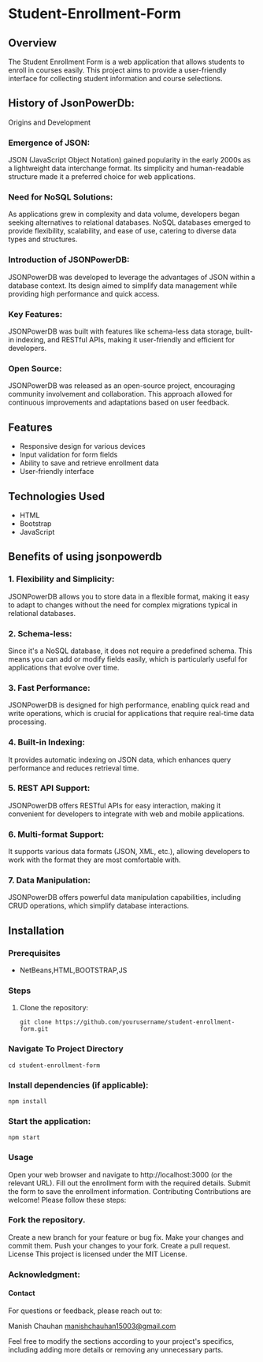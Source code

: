 # Student-Enrollment-Form

## Overview
The Student Enrollment Form is a web application that allows students to enroll in courses easily. This project aims to provide a user-friendly interface for collecting student information and course selections.
## History of JsonPowerDb:
Origins and Development
### Emergence of JSON:
JSON (JavaScript Object Notation) gained popularity in the early 2000s as a lightweight data interchange format. Its simplicity and human-readable structure made it a preferred choice for web applications.

### Need for NoSQL Solutions:
As applications grew in complexity and data volume, developers began seeking alternatives to relational databases. NoSQL databases emerged to provide flexibility, scalability, and ease of use, catering to diverse data types and structures.

### Introduction of JSONPowerDB:
JSONPowerDB was developed to leverage the advantages of JSON within a database context. Its design aimed to simplify data management while providing high performance and quick access.

### Key Features: 
JSONPowerDB was built with features like schema-less data storage, built-in indexing, and RESTful APIs, making it user-friendly and efficient for developers.

### Open Source:
JSONPowerDB was released as an open-source project, encouraging community involvement and collaboration. This approach allowed for continuous improvements and adaptations based on user feedback.
## Features
- Responsive design for various devices
- Input validation for form fields
- Ability to save and retrieve enrollment data
- User-friendly interface

## Technologies Used
- HTML
- Bootstrap
- JavaScript
## Benefits of using jsonpowerdb
### 1. Flexibility and Simplicity: 
JSONPowerDB allows you to store data in a flexible format, making it easy to adapt to changes without the need for complex migrations typical in relational databases.

### 2. Schema-less:
Since it's a NoSQL database, it does not require a predefined schema. This means you can add or modify fields easily, which is particularly useful for applications that evolve over time.

### 3. Fast Performance: 
JSONPowerDB is designed for high performance, enabling quick read and write operations, which is crucial for applications that require real-time data processing.

### 4. Built-in Indexing:
It provides automatic indexing on JSON data, which enhances query performance and reduces retrieval time.

### 5. REST API Support:
JSONPowerDB offers RESTful APIs for easy interaction, making it convenient for developers to integrate with web and mobile applications.

### 6. Multi-format Support:
It supports various data formats (JSON, XML, etc.), allowing developers to work with the format they are most comfortable with.

### 7. Data Manipulation: 
JSONPowerDB offers powerful data manipulation capabilities, including CRUD operations, which simplify database interactions.

## Installation

### Prerequisites
- NetBeans,HTML,BOOTSTRAP,JS

### Steps
1. Clone the repository:
   
   ```git clone https://github.com/yourusername/student-enrollment-form.git```

### Navigate To Project Directory
```cd student-enrollment-form```
### Install dependencies (if applicable):
```npm install```
### Start the application:
```npm start```

### Usage
Open your web browser and navigate to http://localhost:3000 (or the relevant URL).
Fill out the enrollment form with the required details.
Submit the form to save the enrollment information.
Contributing
Contributions are welcome! Please follow these steps:

### Fork the repository.
Create a new branch for your feature or bug fix.
Make your changes and commit them.
Push your changes to your fork.
Create a pull request.
License
This project is licensed under the MIT License.

### Acknowledgment:
#### Contact
For questions or feedback, please reach out to:

Manish Chauhan
manishchauhan15003@gmail.com

Feel free to modify the sections according to your project's specifics, including adding more details or removing any unnecessary parts.
